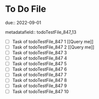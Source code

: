# To Do File

due:: 2022-09-01

metadatafield:: todoTestFile_847_13

- [ ] Task of todoTestFile_847 1 [[Query me]]
- [ ] Task of todoTestFile_847 2 [[Query me]]
- [ ] Task of todoTestFile_847 3
- [ ] Task of todoTestFile_847 4
- [ ] Task of todoTestFile_847 5
- [ ] Task of todoTestFile_847 6
- [ ] Task of todoTestFile_847 7
- [ ] Task of todoTestFile_847 8
- [ ] Task of todoTestFile_847 9
- [ ] Task of todoTestFile_847 10